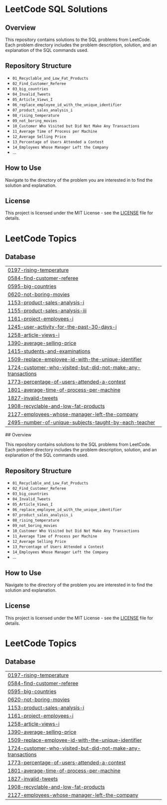 # LeetCode SQL Solutions

## Overview
This repository contains solutions to the SQL problems from LeetCode. Each problem directory includes the problem description, solution, and an explanation of the SQL commands used.

## Repository Structure
- `01_Recyclable_and_Low_Fat_Products`
- `02_Find_Customer_Referee`
- `03_big_countries`
- `04_Invalid_Tweets`
- `05_Article_Views_I`
- `06_replace_employee_id_with_the_unique_identifier`
- `07_product_sales_analysis_i`
- `08_rising_temperature`
- `09_not_boring_movies`
- `10_Customer Who Visited but Did Not Make Any Transactions`
- `11_Average Time of Process per Machine`
- `12_Average Selling Price`
- `13_Percentage of Users Attended a Contest`
- `14_Employees Whose Manager Left the Company`
- ...

## How to Use
Navigate to the directory of the problem you are interested in to find the solution and explanation.

## License
This project is licensed under the MIT License - see the [LICENSE](LICENSE) file for details.


<!---LeetCode Topics Start-->
# LeetCode Topics
## Database
|  |
| ------- |
| [0197-rising-temperature](https://github.com/code-withGV/my-leetcode-sql-solutions/tree/master/0197-rising-temperature) |
| [0584-find-customer-referee](https://github.com/code-withGV/my-leetcode-sql-solutions/tree/master/0584-find-customer-referee) |
| [0595-big-countries](https://github.com/code-withGV/my-leetcode-sql-solutions/tree/master/0595-big-countries) |
| [0620-not-boring-movies](https://github.com/code-withGV/my-leetcode-sql-solutions/tree/master/0620-not-boring-movies) |
| [1153-product-sales-analysis-i](https://github.com/code-withGV/my-leetcode-sql-solutions/tree/master/1153-product-sales-analysis-i) |
| [1155-product-sales-analysis-iii](https://github.com/code-withGV/my-leetcode-sql-solutions/tree/master/1155-product-sales-analysis-iii) |
| [1161-project-employees-i](https://github.com/code-withGV/my-leetcode-sql-solutions/tree/master/1161-project-employees-i) |
| [1245-user-activity-for-the-past-30-days-i](https://github.com/code-withGV/my-leetcode-sql-solutions/tree/master/1245-user-activity-for-the-past-30-days-i) |
| [1258-article-views-i](https://github.com/code-withGV/my-leetcode-sql-solutions/tree/master/1258-article-views-i) |
| [1390-average-selling-price](https://github.com/code-withGV/my-leetcode-sql-solutions/tree/master/1390-average-selling-price) |
| [1415-students-and-examinations](https://github.com/code-withGV/my-leetcode-sql-solutions/tree/master/1415-students-and-examinations) |
| [1509-replace-employee-id-with-the-unique-identifier](https://github.com/code-withGV/my-leetcode-sql-solutions/tree/master/1509-replace-employee-id-with-the-unique-identifier) |
| [1724-customer-who-visited-but-did-not-make-any-transactions](https://github.com/code-withGV/my-leetcode-sql-solutions/tree/master/1724-customer-who-visited-but-did-not-make-any-transactions) |
| [1773-percentage-of-users-attended-a-contest](https://github.com/code-withGV/my-leetcode-sql-solutions/tree/master/1773-percentage-of-users-attended-a-contest) |
| [1801-average-time-of-process-per-machine](https://github.com/code-withGV/my-leetcode-sql-solutions/tree/master/1801-average-time-of-process-per-machine) |
| [1827-invalid-tweets](https://github.com/code-withGV/my-leetcode-sql-solutions/tree/master/1827-invalid-tweets) |
| [1908-recyclable-and-low-fat-products](https://github.com/code-withGV/my-leetcode-sql-solutions/tree/master/1908-recyclable-and-low-fat-products) |
| [2127-employees-whose-manager-left-the-company](https://github.com/code-withGV/my-leetcode-sql-solutions/tree/master/2127-employees-whose-manager-left-the-company) |
| [2495-number-of-unique-subjects-taught-by-each-teacher](https://github.com/code-withGV/my-leetcode-sql-solutions/tree/master/2495-number-of-unique-subjects-taught-by-each-teacher) |
<!---LeetCode Topics End-->## Overview
This repository contains solutions to the SQL problems from LeetCode. Each problem directory includes the problem description, solution, and an explanation of the SQL commands used.

## Repository Structure
- `01_Recyclable_and_Low_Fat_Products`
- `02_Find_Customer_Referee`
- `03_big_countries`
- `04_Invalid_Tweets`
- `05_Article_Views_I`
- `06_replace_employee_id_with_the_unique_identifier`
- `07_product_sales_analysis_i`
- `08_rising_temperature`
- `09_not_boring_movies`
- `10_Customer Who Visited but Did Not Make Any Transactions`
- `11_Average Time of Process per Machine`
- `12_Average Selling Price`
- `13_Percentage of Users Attended a Contest`
- `14_Employees Whose Manager Left the Company`
- ...

## How to Use
Navigate to the directory of the problem you are interested in to find the solution and explanation.

## License
This project is licensed under the MIT License - see the [LICENSE](LICENSE) file for details.


<!---LeetCode Topics Start-->
# LeetCode Topics
## Database
|  |
| ------- |
| [0197-rising-temperature](https://github.com/code-withGV/my-leetcode-sql-solutions/tree/master/0197-rising-temperature) |
| [0584-find-customer-referee](https://github.com/code-withGV/my-leetcode-sql-solutions/tree/master/0584-find-customer-referee) |
| [0595-big-countries](https://github.com/code-withGV/my-leetcode-sql-solutions/tree/master/0595-big-countries) |
| [0620-not-boring-movies](https://github.com/code-withGV/my-leetcode-sql-solutions/tree/master/0620-not-boring-movies) |
| [1153-product-sales-analysis-i](https://github.com/code-withGV/my-leetcode-sql-solutions/tree/master/1153-product-sales-analysis-i) |
| [1161-project-employees-i](https://github.com/code-withGV/my-leetcode-sql-solutions/tree/master/1161-project-employees-i) |
| [1258-article-views-i](https://github.com/code-withGV/my-leetcode-sql-solutions/tree/master/1258-article-views-i) |
| [1390-average-selling-price](https://github.com/code-withGV/my-leetcode-sql-solutions/tree/master/1390-average-selling-price) |
| [1509-replace-employee-id-with-the-unique-identifier](https://github.com/code-withGV/my-leetcode-sql-solutions/tree/master/1509-replace-employee-id-with-the-unique-identifier) |
| [1724-customer-who-visited-but-did-not-make-any-transactions](https://github.com/code-withGV/my-leetcode-sql-solutions/tree/master/1724-customer-who-visited-but-did-not-make-any-transactions) |
| [1773-percentage-of-users-attended-a-contest](https://github.com/code-withGV/my-leetcode-sql-solutions/tree/master/1773-percentage-of-users-attended-a-contest) |
| [1801-average-time-of-process-per-machine](https://github.com/code-withGV/my-leetcode-sql-solutions/tree/master/1801-average-time-of-process-per-machine) |
| [1827-invalid-tweets](https://github.com/code-withGV/my-leetcode-sql-solutions/tree/master/1827-invalid-tweets) |
| [1908-recyclable-and-low-fat-products](https://github.com/code-withGV/my-leetcode-sql-solutions/tree/master/1908-recyclable-and-low-fat-products) |
| [2127-employees-whose-manager-left-the-company](https://github.com/code-withGV/my-leetcode-sql-solutions/tree/master/2127-employees-whose-manager-left-the-company) |

